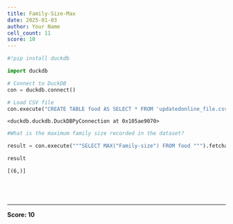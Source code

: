 ```yaml
---
title: Family-Size-Max
date: 2025-01-03
author: Your Name
cell_count: 11
score: 10
---
```


```python
#!pip install duckdb
```


```python
import duckdb
```


```python
# Connect to DuckDB
con = duckdb.connect()

```


```python
# Load CSV file
con.execute("CREATE TABLE food AS SELECT * FROM 'updatedonline_file.csv'")

```




    <duckdb.duckdb.DuckDBPyConnection at 0x105ae9070>




```python
#What is the maximum family size recorded in the dataset?
```


```python
result = con.execute("""SELECT MAX("Family-size") FROM food """).fetchall()
```


```python
result
```




    [(6,)]




```python


```


```python

```


```python

```


```python

```


---
**Score: 10**

